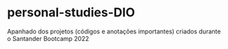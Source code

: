 # personal-studies-DIO
Apanhado dos projetos (códigos e anotações importantes) criados durante o Santander Bootcamp 2022
